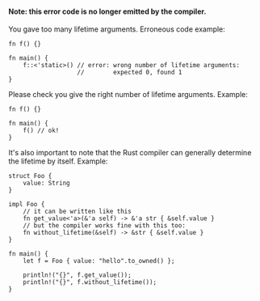 #### Note: this error code is no longer emitted by the compiler.

You gave too many lifetime arguments. Erroneous code example:

```compile_fail,E0107
fn f() {}

fn main() {
    f::<'static>() // error: wrong number of lifetime arguments:
                   //        expected 0, found 1
}
```

Please check you give the right number of lifetime arguments. Example:

```
fn f() {}

fn main() {
    f() // ok!
}
```

It's also important to note that the Rust compiler can generally
determine the lifetime by itself. Example:

```
struct Foo {
    value: String
}

impl Foo {
    // it can be written like this
    fn get_value<'a>(&'a self) -> &'a str { &self.value }
    // but the compiler works fine with this too:
    fn without_lifetime(&self) -> &str { &self.value }
}

fn main() {
    let f = Foo { value: "hello".to_owned() };

    println!("{}", f.get_value());
    println!("{}", f.without_lifetime());
}
```
